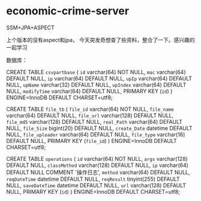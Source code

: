 # economic-crime-server


SSM+JPA+ASPECT

上个版本的没有aspect和jpa，
今天突发奇想查了些资料，整合了一下。感兴趣的一起学习

数据库：

CREATE TABLE `csvpartbase` (
  `id` varchar(64) NOT NULL,
  `mac` varchar(64) DEFAULT NULL,
  `ip` varchar(64) DEFAULT NULL,
  `upIp` varchar(64) DEFAULT NULL,
  `upName` varchar(32) DEFAULT NULL,
  `upIndex` varchar(64) DEFAULT NULL,
  `modifyTime` varchar(64) DEFAULT NULL,
  PRIMARY KEY (`id`)
) ENGINE=InnoDB DEFAULT CHARSET=utf8;

CREATE TABLE `file_tb` (
  `file_id` varchar(64) NOT NULL,
  `file_name` varchar(64) DEFAULT NULL,
  `file_url` varchar(128) DEFAULT NULL,
  `file_md5` varchar(128) DEFAULT NULL,
  `real_Path` varchar(64) DEFAULT NULL,
  `file_Size` bigint(20) DEFAULT NULL,
  `create_Date` datetime DEFAULT NULL,
  `file_uploader` varchar(64) DEFAULT NULL,
  `file_type` varchar(16) DEFAULT NULL,
  PRIMARY KEY (`file_id`)
) ENGINE=InnoDB DEFAULT CHARSET=utf8;

CREATE TABLE `operations` (
  `id` varchar(64) NOT NULL,
  `args` varchar(128) DEFAULT NULL,
  `classMethod` varchar(128) DEFAULT NULL,
  `ip` varchar(64) DEFAULT NULL COMMENT '操作日志',
  `method` varchar(64) DEFAULT NULL,
  `reqDateTime` datetime DEFAULT NULL,
  `reqResult` tinyint(255) DEFAULT NULL,
  `saveDateTime` datetime DEFAULT NULL,
  `url` varchar(128) DEFAULT NULL,
  PRIMARY KEY (`id`)
) ENGINE=InnoDB DEFAULT CHARSET=utf8;

